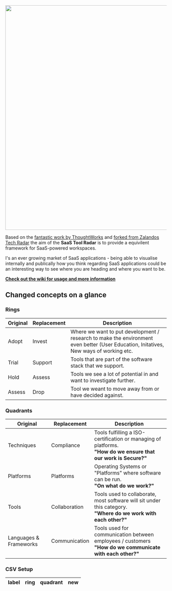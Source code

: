<img src="https://github.com/vrklgn/saas-tool-radar/blob/main/saastoolradar-logo.png" width="700">

Based on the [fantastic work by ThoughtWorks](https://www.thoughtworks.com/radar) and [forked from Zalandos Tech Radar](http://zalando.github.io/tech-radar/) the aim of the **SaaS Tool Radar** is to provide a equivilent framework for SaaS-powered workspaces. 

I's an ever growing market of SaaS applications - being able to visualise internally and publically how you think regarding 
SaaS applications could be an interesting way to see where you are heading and where you want to be.

**[Check out the wiki for usage and more information](https://github.com/vrklgn/saas-tool-radar/wiki/)** 

## Changed concepts on a glance

### Rings

| Original | Replacement | Description
| --- | --- | --- |
| Adopt | Invest | Where we want to put development / research to make the environment even better (User Education, Initatives, New ways of working etc. |
| Trial | Support | Tools that are part of the software stack that we support. |
| Hold | Assess | Tools we see a lot of potential in and want to investigate further. |
| Assess | Drop | Tool we weant to move away from or have decided against. |

### Quadrants

| Original | Replacement | Description
| --- | --- | --- |
| Techniques | Compliance | Tools fulfilling a ISO-certification or managing of platforms. <br> **"How do we ensure that our work is Secure?"** |
| Platforms | Platforms | Operating Systems or "Platforms" where software can be run. <br> **"On what do we work?"**|
| Tools | Collaboration | Tools used to collaborate, most software will sit under this category. <br> **"Where do we work with each other?"**|
| Languages & Frameworks | Communication | Tools used for communication between employees / customers <br> **"How do we communicate with each other?"** |


### CSV Setup
| label | ring | quadrant | new |
| --- | --- | --- | --- |
